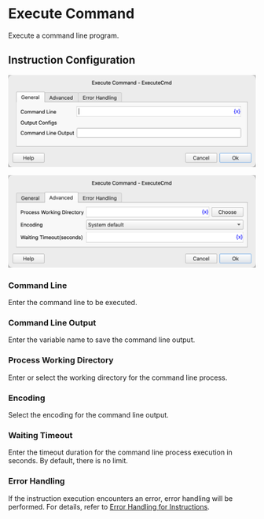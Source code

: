 # Execute Command

Execute a command line program.

## Instruction Configuration

![General Configuration Dialog for Execute Command Line Program](execute_cmd_general_config.png)

![Advanced Configuration Dialog for Execute Command Line Program](execute_cmd_advanced_config.png)

### Command Line

Enter the command line to be executed.

### Command Line Output

Enter the variable name to save the command line output.

### Process Working Directory

Enter or select the working directory for the command line process.

### Encoding

Select the encoding for the command line output.

### Waiting Timeout

Enter the timeout duration for the command line process execution in seconds. By default, there is no limit.

### Error Handling

If the instruction execution encounters an error, error handling will be performed. For details, refer to [Error Handling for Instructions](../../manual/error_handling.md).

